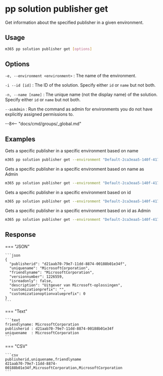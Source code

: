 # pp solution publisher get

Get information about the specified publisher in a given environment.

## Usage

```sh
m365 pp solution publisher get [options]
```

## Options

`-e, --environment <environment>`
: The name of the environment.

`-i --id [id]`
: The ID of the solution. Specify either `id` or `name` but not both.

`-n, --name [name]`
: The unique name (not the display name) of the solution. Specify either `id` or `name` but not both.

`--asAdmin`
: Run the command as admin for environments you do not have explicitly assigned permissions to.

--8<-- "docs/cmd/groups/_global.md"

## Examples

Gets a specific publisher in a specific environment based on name

```sh
m365 pp solution publisher get --environment "Default-2ca3eaa5-140f-4175-8261-3272edf9f339" --name "MicrosoftCorporation"
```

Gets a specific publisher in a specific environment based on name as Admin

```sh
m365 pp solution publisher get --environment "Default-2ca3eaa5-140f-4175-8261-3272edf9f339" --name "MicrosoftCorporation" --asAdmin
```

Gets a specific publisher in a specific environment based on id

```sh
m365 pp solution publisher get --environment "Default-2ca3eaa5-140f-4175-8261-3272edf9f339" --id "ee62fd63-e49e-4c09-80de-8fae1b9a427e"
```

Gets a specific publisher in a specific environment based on id as Admin

```sh
m365 pp solution publisher get --environment "Default-2ca3eaa5-140f-4175-8261-3272edf9f339" --id "ee62fd63-e49e-4c09-80de-8fae1b9a427e" --asAdmin
```

## Response

=== "JSON"

    ```json
    {
      "publisherid": "d21aab70-79e7-11dd-8874-00188b01e34f",
      "uniquename": "MicrosoftCorporation",
      "friendlyname": "MicrosoftCorporation",
      "versionnumber": 1226559,
      "isreadonly": false,
      "description": "Uitgever van Microsoft-oplossingen",
      "customizationprefix": "",
      "customizationoptionvalueprefix": 0
    }
    ```

=== "Text"

    ```text
    friendlyname: MicrosoftCorporation
    publisherid : d21aab70-79e7-11dd-8874-00188b01e34f
    uniquename  : MicrosoftCorporation
    ```

=== "CSV"

    ```csv
    publisherid,uniquename,friendlyname
    d21aab70-79e7-11dd-8874-00188b01e34f,MicrosoftCorporation,MicrosoftCorporation
    ```
